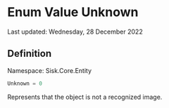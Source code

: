 # Enum Value Unknown
Last updated: Wednesday, 28 December 2022

## Definition
Namespace: Sisk.Core.Entity

```csharp
Unknown = 0
```

Represents that the object is not a recognized image.

